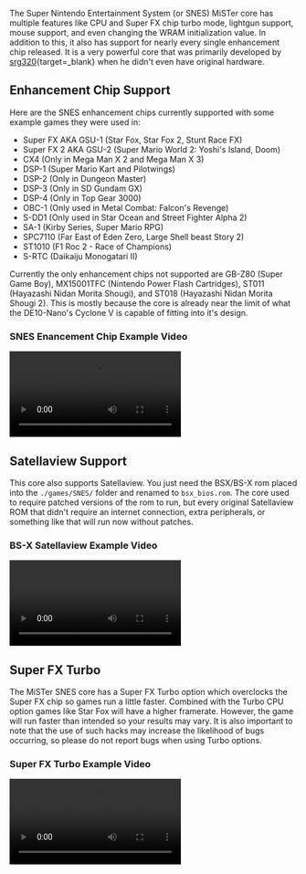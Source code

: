 The Super Nintendo Entertainment System (or SNES) MiSTer core has multiple features like CPU and Super FX chip turbo mode, lightgun support, mouse support, and even changing the WRAM initialization value. In addition to this, it also has support for nearly every single enhancement chip released. It is a very powerful core that was primarily developed by [srg320](www.patreon.com/srg320){target=_blank} when he didn't even have original hardware.

## Enhancement Chip Support
Here are the SNES enhancement chips currently supported with some example games they were used in:

* Super FX AKA GSU-1 (Star Fox, Star Fox 2, Stunt Race FX)
* Super FX 2 AKA GSU-2 (Super Mario World 2: Yoshi's Island, Doom)
* CX4 (Only in Mega Man X 2 and Mega Man X 3)
* DSP-1 (Super Mario Kart and Pilotwings)
* DSP-2 (Only in Dungeon Master)
* DSP-3 (Only in SD Gundam GX)
* DSP-4 (Only in Top Gear 3000)
* OBC-1 (Only used in Metal Combat: Falcon's Revenge)
* S-DD1 (Only used in Star Ocean and Street Fighter Alpha 2)
* SA-1 (Kirby Series, Super Mario RPG)
* SPC7110 (Far East of Eden Zero, Large Shell beast Story 2)
* ST1010 (F1 Roc 2 - Race of Champions)
* S-RTC (Daikaiju Monogatari II)

Currently the only enhancement chips not supported are GB-Z80 (Super Game Boy), MX15001TFC (Nintendo Power Flash Cartridges), ST011 (Hayazashi Nidan Morita Shougi), and ST018 (Hayazashi Nidan Morita Shougi 2). This is mostly because the core is already near the limit of what the DE10-Nano's Cyclone V is capable of fitting into it's design.

### SNES Enancement Chip Example Video
![type:video](videos/snes-chips.mp4)

## Satellaview Support
This core also supports Satellaview. You just need the BSX/BS-X rom placed into the `./games/SNES/` folder and renamed to `bsx_bios.rom`. The core used to require patched versions of the rom to run, but every original Satellaview ROM that didn't require an internet connection, extra peripherals, or something like that will run now without patches.

### BS-X Satellaview Example Video
![type:video](videos/snes-bs-x.mp4)

## Super FX Turbo
The MiSTer SNES core has a Super FX Turbo option which overclocks the Super FX chip so games run a little faster. Combined with the Turbo CPU option games like Star Fox will have a higher framerate. However, the game will run faster than intended so your results may vary. It is also important to note that the use of such hacks may increase the likelihood of bugs occurring, so please do not report bugs when using Turbo options.
### Super FX Turbo Example Video
![type:video](videos/snes-fx-turbo.mp4)
